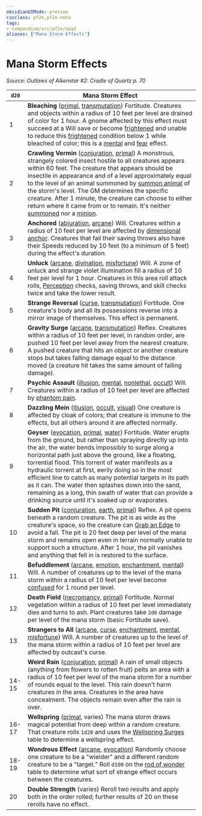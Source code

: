 ```yaml
---
obsidianUIMode: preview
cssclass: pf2e,pf2e-note
tags:
- compendium/src/pf2e/ooa2
aliases: ["Mana Storm Effects"]
---
```

# Mana Storm Effects  
*Source: Outlaws of Alkenstar #2: Cradle of Quartz p. 70*  

| `d20` | Mana Storm Effect |
|-------|-------------------|
| 1 | **Bleaching** ([primal](/rules/traits/primal.md), [transmutation](/rules/traits/transmutation.md)) Fortitude. Creatures and objects within a radius of 10 feet per level are drained of color for 1 hour. A gnome affected by this effect must succeed at a Will save or become [frightened](/rules/conditions.md#Frightened) and unable to reduce this [frightened](/rules/conditions.md#Frightened) condition below 1 while bleached of color; this is a [mental](/rules/traits/mental.md) and [fear](/rules/traits/fear.md) effect. |
| 2 | **Crawling Vermin** ([conjuration](/rules/traits/conjuration.md), [primal](/rules/traits/primal.md)) A monstrous, strangely colored insect hostile to all creatures appears within 60 feet. The creature that appears should be insectile in appearance and of a level approximately equal to the level of an animal summoned by [summon animal](/compendium/spells/summon-animal.md) of the storm's level. The GM determines the specific creature. After 1 minute, the creature can choose to either return where it came from or to remain. It's neither [summoned](/rules/traits/summoned.md) nor a [minion](/rules/traits/minion.md). |
| 3 | **Anchored** ([abjuration](/rules/traits/abjuration.md), [arcane](/rules/traits/arcane.md)) Will. Creatures within a radius of 10 feet per level are affected by [dimensional anchor](/compendium/spells/dimensional-anchor.md). Creatures that fail their saving throws also have their Speeds reduced by 10 feet (to a minimum of 5 feet) during the effect's duration. |
| 4 | **Unluck** ([arcane](/rules/traits/arcane.md), [divination](/rules/traits/divination.md), [misfortune](/rules/traits/misfortune.md)) Will. A zone of unluck and strange violet illumination fill a radius of 10 feet per level for 1 hour. Creatures in this area roll attack rolls, [Perception](/compendium/skills.md#Perception) checks, saving throws, and skill checks twice and take the lower result. |
| 5 | **Strange Reversal** ([curse](/rules/traits/curse.md), [transmutation](/rules/traits/transmutation.md)) Fortitude. One creature's body and all its possessions reverse into a mirror image of themselves. This effect is permanent. |
| 6 | **Gravity Surge** ([arcane](/rules/traits/arcane.md), [transmutation](/rules/traits/transmutation.md)) Reflex. Creatures within a radius of 10 feet per level, in random order, are pushed 10 feet per level away from the nearest creature. A pushed creature that hits an object or another creature stops but takes falling damage equal to the distance moved (a creature hit takes the same amount of falling damage). |
| 7 | **Psychic Assault** ([illusion](/rules/traits/illusion.md), [mental](/rules/traits/mental.md), [nonlethal](/rules/traits/nonlethal.md), [occult](/rules/traits/occult.md)) Will. Creatures within a radius of 10 feet per level are affected by [phantom pain](/compendium/spells/phantom-pain.md). |
| 8 | **Dazzling Mein** ([illusion](/rules/traits/illusion.md), [occult](/rules/traits/occult.md), [visual](/rules/traits/visual.md)) One creature is affected by cloak of colors; that creature is immune to the effects, but all others around it are affected normally. |
| 9 | **Geyser** ([evocation](/rules/traits/evocation.md), [primal](/rules/traits/primal.md), [water](/rules/traits/water.md)) Fortitude. Water erupts from the ground, but rather than spraying directly up into the air, the water bends impossibly to surge along a horizontal path just above the ground, like a floating, torrential flood. This torrent of water manifests as a hydraulic torrent at first, eerily doing so in the most efficient line to catch as many potential targets in its path as it can. The water then splashes down into the sand, remaining as a long, thin swath of water that can provide a drinking source until it's soaked up or evaporates. |
| 10 | **Sudden Pit** ([conjuration](/rules/traits/conjuration.md), [earth](/rules/traits/earth.md), [primal](/rules/traits/primal.md)) Reflex. A pit opens beneath a random creature. The pit is as wide as the creature's space, so the creature can [Grab an Edge](/rules/actions/grab-an-edge.md) to avoid a fall. The pit is 20 feet deep per level of the mana storm and remains open even in terrain normally unable to support such a structure. After 1 hour, the pit vanishes and anything that fell in is restored to the surface. |
| 11 | **Befuddlement** ([arcane](/rules/traits/arcane.md), [emotion](/rules/traits/emotion.md), [enchantment](/rules/traits/enchantment.md), [mental](/rules/traits/mental.md)) Will. A number of creatures up to the level of the mana storm within a radius of 10 feet per level become [confused](/rules/conditions.md#Confused) for 1 round per level. |
| 12 | **Death Field** ([necromancy](/rules/traits/necromancy.md), [primal](/rules/traits/primal.md)) Fortitude. Normal vegetation within a radius of 10 feet per level immediately dies and turns to ash. Plant creatures take `2d6` damage per level of the mana storm (basic Fortitude save). |
| 13 | **Strangers to All** ([arcane](/rules/traits/arcane.md), [curse](/rules/traits/curse.md), [enchantment](/rules/traits/enchantment.md), [mental](/rules/traits/mental.md), [misfortune](/rules/traits/misfortune.md)) Will. A number of creatures up to the level of the mana storm within a radius of 10 feet per level are affected by outcast's curse. |
| 14-15 | **Weird Rain** ([conjuration](/rules/traits/conjuration.md), [primal](/rules/traits/primal.md)) A rain of small objects (anything from flowers to rotten fruit) pelts an area with a radius of 10 feet per level of the mana storm for a number of rounds equal to the level. This rain doesn't harm creatures in the area. Creatures in the area have concealment. The objects remain even after the rain is over. |
| 16-17 | **Wellspring** ([primal](/rules/traits/primal.md), varies) The mana storm draws magical potential from deep within a random creature. That creature rolls `1d20` and uses the [Wellspring Surges](/rules/tables/wellspring-surges-som.md) table to determine a wellspring effect. |
| 18-19 | **Wondrous Effect** ([arcane](/rules/traits/arcane.md), [evocation](/rules/traits/evocation.md)) Randomly choose one creature to be a "wielder" and a different random creature to be a "target." Roll `d100` on the [rod of wonder](../../TTRPGShare_Community_Vaults/Pathfinder_2E/equipment/items/rod-of-wonder.md) table to determine what sort of strange effect occurs between the creatures. |
| 20 | **Double Strength** (varies) Reroll two results and apply both in the order rolled; further results of 20 on these rerolls have no effect. |